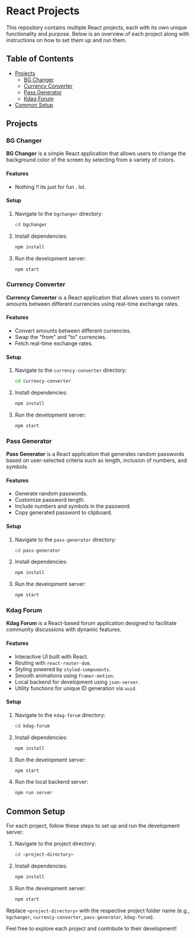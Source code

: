 # React Projects

This repository contains multiple React projects, each with its own unique functionality and purpose. Below is an overview of each project along with instructions on how to set them up and run them.

## Table of Contents

- [Projects](#projects)
  - [BG Changer](#bg-changer)
  - [Currency Converter](#currency-converter)
  - [Pass Generator](#pass-generator)
  - [Kdag Forum](#kdag-forum)
- [Common Setup](#common-setup)

## Projects

### BG Changer

**BG Changer** is a simple React application that allows users to change the background color of the screen by selecting from a variety of colors.

#### Features

- Nothing !! its just for fun . lol.


#### Setup

1. Navigate to the `bgchanger` directory:
   ```sh
   cd bgchanger
   ```
2. Install dependencies:
   ```sh
   npm install
   ```
3. Run the development server:
   ```sh
   npm start
   ```

### Currency Converter

**Currency Converter** is a React application that allows users to convert amounts between different currencies using real-time exchange rates.

#### Features

- Convert amounts between different currencies.
- Swap the "from" and "to" currencies.
- Fetch real-time exchange rates.

#### Setup

1. Navigate to the `currency-converter` directory:
   ```sh
   cd currency-converter
   ```
2. Install dependencies:
   ```sh
   npm install
   ```
3. Run the development server:
   ```sh
   npm start
   ```

### Pass Generator

**Pass Generator** is a React application that generates random passwords based on user-selected criteria such as length, inclusion of numbers, and symbols.

#### Features

- Generate random passwords.
- Customize password length.
- Include numbers and symbols in the password.
- Copy generated password to clipboard.

#### Setup

1. Navigate to the `pass-generator` directory:
   ```sh
   cd pass-generator
   ```
2. Install dependencies:
   ```sh
   npm install
   ```
3. Run the development server:
   ```sh
   npm start
   ```

### Kdag Forum

**Kdag Forum** is a React-based forum application designed to facilitate community discussions with dynamic features.

#### Features

- Interactive UI built with React.
- Routing with `react-router-dom`.
- Styling powered by `styled-components`.
- Smooth animations using `framer-motion`.
- Local backend for development using `json-server`.
- Utility functions for unique ID generation via `uuid`.

#### Setup

1. Navigate to the `kdag-forum` directory:
   ```sh
   cd kdag-forum
   ```
2. Install dependencies:
   ```sh
   npm install
   ```
3. Run the development server:
   ```sh
   npm start
   ```
4. Run the local backend server:
   ```sh
   npm run server
   ```

## Common Setup

For each project, follow these steps to set up and run the development server:

1. Navigate to the project directory:
   ```sh
   cd <project-directory>
   ```
2. Install dependencies:
   ```sh
   npm install
   ```
3. Run the development server:
   ```sh
   npm start
   ```

Replace `<project-directory>` with the respective project folder name (e.g., `bgchanger`, `currency-converter`, `pass-generator`, `kdag-forum`).

Feel free to explore each project and contribute to their development!